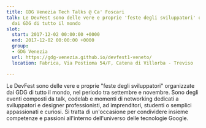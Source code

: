 ```yaml
---
title: GDG Venezia Tech Talks @ Ca' Foscari
talk: Le DevFest sono delle vere e proprie 'feste degli sviluppatori' organizzate
  dai GDG di tutto il mondo
slot:
  start: 2017-12-02 00:00:00 +0000
  end: 2017-12-02 00:00:00 +0000
  group:
  - GDG Venezia
  url: https://gdg-venezia.github.io/devfest1-veneto/
  location: Fabrica, Via Postioma 54/F, Catena di Villorba - Treviso

---
```

Le DevFest sono delle vere e proprie "feste degli sviluppatori" organizzate dai GDG di tutto il mondo, nel periodo tra settembre e novembre. Sono degli eventi composti da talk, codelab e momenti di networking dedicati a sviluppatori e designer professionisti, ad imprenditori, studenti o semplici appassionati e curiosi. Si tratta di un'occasione per condividere insieme competenze e passioni all'interno dell'universo delle tecnologie Google.
